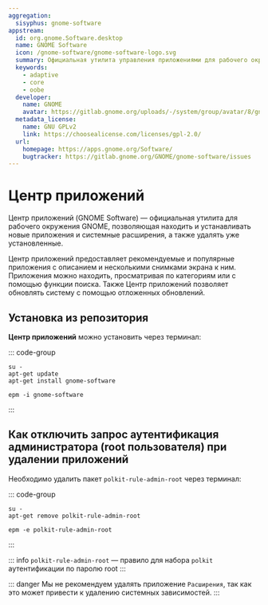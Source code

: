 ```yaml
---
aggregation:
  sisyphus: gnome-software
appstream:
  id: org.gnome.Software.desktop
  name: GNOME Software
  icon: /gnome-software/gnome-software-logo.svg
  summary: Официальная утилита управления приложениями для рабочего окружения GNOME
  keywords:
    - adaptive
    - core
    - oobe
  developer:
    name: GNOME
    avatar: https://gitlab.gnome.org/uploads/-/system/group/avatar/8/gnomelogo.png?width=48
  metadata_license:
    name: GNU GPLv2
    link: https://choosealicense.com/licenses/gpl-2.0/
  url:
    homepage: https://apps.gnome.org/Software/
    bugtracker: https://gitlab.gnome.org/GNOME/gnome-software/issues
---
```


# Центр приложений

Центр приложений (GNOME Software) — официальная утилита для рабочего окружения GNOME, позволяющая находить и устанавливать новые приложения и системные расширения, а также удалять уже установленные.

Центр приложений предоставляет рекомендуемые и популярные приложения с описанием и несколькими снимками экрана к ним. Приложения можно находить, просматривая по категориям или с помощью функции поиска. Также Центр приложений позволяет обновлять систему с помощью отложенных обновлений.

## Установка из репозитория

**Центр приложений** можно установить через терминал:

::: code-group

```shell[apt-get]
su -
apt-get update
apt-get install gnome-software
```

```shell[epm]
epm -i gnome-software
```

:::

## Как отключить запрос аутентификация администратора (root пользователя) при удалении приложений

Необходимо удалить пакет `polkit-rule-admin-root` через терминал:

::: code-group

```shell[apt-get]
su -
apt-get remove polkit-rule-admin-root
```

```shell[epm]
epm -e polkit-rule-admin-root
```

:::

::: info
`polkit-rule-admin-root` — правило для набора `polkit` аутентификации по паролю root
:::

::: danger
Мы не рекомендуем удалять приложение `Расширения`, так как это может привести к удалению системных зависимостей.
:::
